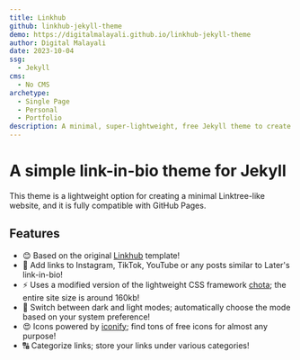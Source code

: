 ```yaml
---
title: Linkhub
github: linkhub-jekyll-theme
demo: https://digitalmalayali.github.io/linkhub-jekyll-theme
author: Digital Malayali
date: 2023-10-04
ssg:
  - Jekyll
cms:
  - No CMS
archetype:
  - Single Page
  - Personal
  - Portfolio
description: A minimal, super-lightweight, free Jekyll theme to create a single-page, link-in-bio website like Linktree or Later!
---
```


# A simple link-in-bio theme for Jekyll

This theme is a lightweight option for creating a minimal Linktree-like website, and it is fully compatible with GitHub Pages.

## Features

- 😊 Based on the original [Linkhub](https://github.com/digitalmalayali/Linkhub) template!
- 📸 Add links to Instagram, TikTok, YouTube or any posts similar to Later's link-in-bio! 
- ⚡ Uses a modified version of the lightweight CSS framework [chota](https://github.com/jenil/chota); the entire site size is around 160kb!
- 🌙 Switch between dark and light modes; automatically choose the mode based on your system preference!
- 😍 Icons powered by [iconify](https://github.com/iconify/iconify); find tons of free icons for almost any purpose!
- 🔠 Categorize links; store your links under various categories!
